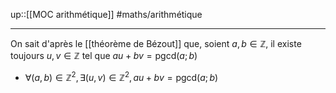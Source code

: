 up::[[MOC arithmétique]]
#maths/arithmétique 

---

On sait d'après le [[théorème de Bézout]] que, soient $a,b\in\mathbb{Z}$, il existe toujours $u,v\in\mathbb{Z}$ tel que $au+bv=\mathrm{pgcd}(a;b)$
 - $\forall (a,b)\in\mathbb{Z}^2, \exists (u,v)\in\mathbb{Z}^2, au+bv = \mathrm{pgcd}(a;b)$
